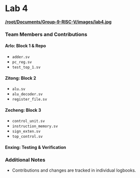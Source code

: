 # Lab 4

**[/root/Documents/Group-9-RISC-V/images/lab4.jpg](https://github.com/arlo-wang/Group-9-RISC-V/blob/main/images/lab4.jpg)**

### Team Members and Contributions

#### Arlo: Block 1 & Repo
- `adder.sv`
- `pc_reg.sv`
- `test_top_1.sv`

#### Zitong: Block 2
- `alu.sv`
- `alu_decoder.sv`
- `register_file.sv`

#### Zecheng: Block 3
- `control_unit.sv`
- `instruction_memory.sv`
- `sign_exten.sv`
- `top_control.sv`

#### Enxing: Testing & Verification


### Additional Notes
- Contributions and changes are tracked in individual logbooks.
